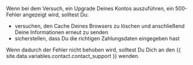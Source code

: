 Wenn bei dem Versuch, ein Upgrade Deines Kontos auszuführen, ein 500-Fehler angezeigt wird, solltest Du:
  - versuchen, den Cache Deines Browsers zu löschen und anschließend Deine Informationen erneut zu senden
  - sicherstellen, dass Du die richtigen Zahlungsdaten eingegeben hast

Wenn dadurch der Fehler nicht behoben wird, solltest Du Dich an den {{ site.data.variables.contact.contact_support }} wenden.
